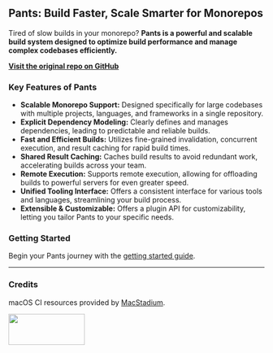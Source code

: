 ## Pants: Build Faster, Scale Smarter for Monorepos

Tired of slow builds in your monorepo? **Pants is a powerful and scalable build system designed to optimize build performance and manage complex codebases efficiently.**  

[**Visit the original repo on GitHub**](https://github.com/pantsbuild/pants)

### Key Features of Pants

*   **Scalable Monorepo Support:** Designed specifically for large codebases with multiple projects, languages, and frameworks in a single repository.
*   **Explicit Dependency Modeling:** Clearly defines and manages dependencies, leading to predictable and reliable builds.
*   **Fast and Efficient Builds:** Utilizes fine-grained invalidation, concurrent execution, and result caching for rapid build times.
*   **Shared Result Caching:**  Caches build results to avoid redundant work, accelerating builds across your team.
*   **Remote Execution:** Supports remote execution, allowing for offloading builds to powerful servers for even greater speed.
*   **Unified Tooling Interface:** Offers a consistent interface for various tools and languages, streamlining your build process.
*   **Extensible & Customizable:** Offers a plugin API for customizability, letting you tailor Pants to your specific needs.

### Getting Started

Begin your Pants journey with the [getting started guide](https://www.pantsbuild.org/stable/docs/getting-started).

---

### Credits

macOS CI resources provided by [MacStadium](https://www.macstadium.com/).

<img width="150" height="61" src="https://uploads-ssl.webflow.com/5ac3c046c82724970fc60918/5c019d917bba312af7553b49_MacStadium-developerlogo.png">